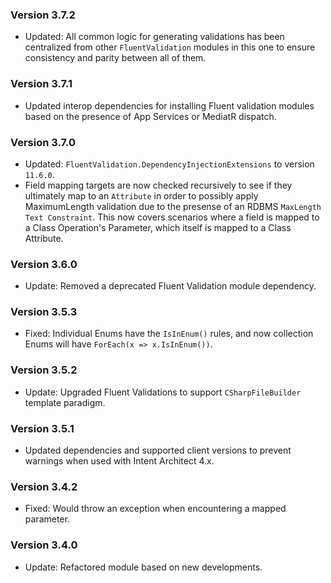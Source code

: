 ### Version 3.7.2

- Updated: All common logic for generating validations has been centralized from other `FluentValidation` modules in this one to ensure consistency and parity between all of them.

### Version 3.7.1

- Updated interop dependencies for installing Fluent validation modules based on the presence of App Services or MediatR dispatch.

### Version 3.7.0

- Updated: `FluentValidation.DependencyInjectionExtensions` to version `11.6.0`.
- Field mapping targets are now checked recursively to see if they ultimately map to an `Attribute` in order to possibly apply MaximumLength validation due to the presense of an RDBMS `MaxLength` `Text Constraint`. This now covers scenarios where a field is mapped to a Class Operation's Parameter, which itself is mapped to a Class Attribute.

### Version 3.6.0

- Update: Removed a deprecated Fluent Validation module dependency. 

### Version 3.5.3

- Fixed: Individual Enums have the `IsInEnum()` rules, and now collection Enums will have `ForEach(x => x.IsInEnum())`.

### Version 3.5.2

- Update: Upgraded Fluent Validations to support `CSharpFileBuilder` template paradigm.

### Version 3.5.1

- Updated dependencies and supported client versions to prevent warnings when used with Intent Architect 4.x.

### Version 3.4.2

- Fixed: Would throw an exception when encountering a mapped parameter.

### Version 3.4.0

- Update: Refactored module based on new developments.